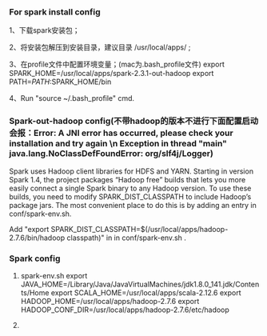### For spark install config ###

1、下载spark安装包；

2、将安装包解压到安装目录，建议目录 /usr/local/apps/ ;

3、在profile文件中配置环境变量；(mac为.bash_profile文件)
export SPARK_HOME=/usr/local/apps/spark-2.3.1-out-hadoop
export PATH=$PATH:$SPARK_HOME/bin

4、Run "source ~/.bash_profile" cmd.

### Spark-out-hadoop config(不带hadoop的版本不进行下面配置启动会报：Error: A JNI error has occurred, please check your installation and try again \n Exception in thread "main" java.lang.NoClassDefFoundError: org/slf4j/Logger)
Spark uses Hadoop client libraries for HDFS and YARN. Starting in version Spark 1.4, the project packages “Hadoop free” builds that lets you more easily connect a single Spark binary to any Hadoop version. To use these builds, you need to modify SPARK_DIST_CLASSPATH to include Hadoop’s package jars. The most convenient place to do this is by adding an entry in conf/spark-env.sh.

Add "export SPARK_DIST_CLASSPATH=$(/usr/local/apps/hadoop-2.7.6/bin/hadoop classpath)" in in conf/spark-env.sh .

### Spark config ###
1. spark-env.sh
export JAVA_HOME=/Library/Java/JavaVirtualMachines/jdk1.8.0_141.jdk/Contents/Home
export SCALA_HOME=/usr/local/apps/scala-2.12.6
export HADOOP_HOME=/usr/local/apps/hadoop-2.7.6
export HADOOP_CONF_DIR=/usr/local/apps/hadoop-2.7.6/etc/hadoop

2. 
